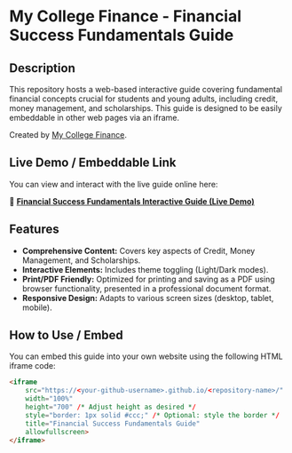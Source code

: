 # My College Finance - Financial Success Fundamentals Guide

## Description

This repository hosts a web-based interactive guide covering fundamental financial concepts crucial for students and young adults, including credit, money management, and scholarships. This guide is designed to be easily embeddable in other web pages via an iframe.

Created by [My College Finance](https://mycollegefinance.com/).

## Live Demo / Embeddable Link

You can view and interact with the live guide online here:

🚀 **[Financial Success Fundamentals Interactive Guide (Live Demo)](https://my-college-finance.github.io/financial-fundamentals-guide/)**


## Features

*   **Comprehensive Content:** Covers key aspects of Credit, Money Management, and Scholarships.
*   **Interactive Elements:** Includes theme toggling (Light/Dark modes).
*   **Print/PDF Friendly:** Optimized for printing and saving as a PDF using browser functionality, presented in a professional document format.
*   **Responsive Design:** Adapts to various screen sizes (desktop, tablet, mobile).

## How to Use / Embed

You can embed this guide into your own website using the following HTML iframe code:

```html
<iframe
    src="https://<your-github-username>.github.io/<repository-name>/"
    width="100%"
    height="700" /* Adjust height as desired */
    style="border: 1px solid #ccc;" /* Optional: style the border */
    title="Financial Success Fundamentals Guide"
    allowfullscreen>
</iframe>
